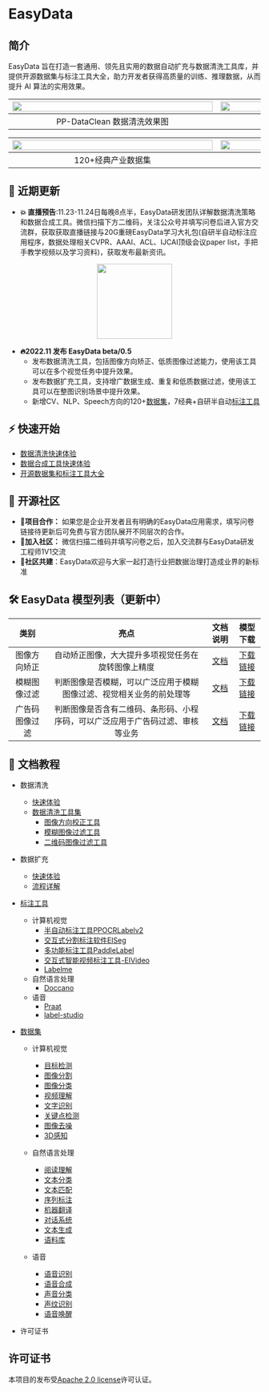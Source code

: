 # EasyData



## 简介

EasyData 旨在打造一套通用、领先且实用的数据自动扩充与数据清洗工具库，并提供开源数据集与标注工具大全，助力开发者获得高质量的训练、推理数据，从而提升 AI 算法的实用效果。


|  <img src="https://user-images.githubusercontent.com/45199522/202378223-f7899f71-ae05-4f2a-b814-60707c013c1f.gif"  width = "400" height="60%" />                      | <img src="https://user-images.githubusercontent.com/59186797/202600222-a18e467d-5d93-41e1-80de-e3cac93c71fd.gif" width="500" height="60%"/> | 
| :----------------------------------------------------: | :-------------: | 
| PP-DataClean 数据清洗效果图   | PP-DataAug 数据自动扩充效果图 |

  <img src="https://user-images.githubusercontent.com/59186797/202604566-56083c28-a17c-4a60-ba6c-acfb1bdda2d7.gif"  width = "400" height = "60%" />                      | <img src="https://user-images.githubusercontent.com/59186797/202602413-00a7c51e-4e97-4f37-9fa0-febe6c2f69f3.gif" width="500" height = "60%"/> | 
| :----------------------------------------------------: | :-------------: | 
| 120+经典产业数据集   | 7+半自动标注工具 |





## 📣 近期更新

- **💥 直播预告**:11.23-11.24日每晚8点半，EasyData研发团队详解数据清洗策略和数据合成工具。微信扫描下方二维码，关注公众号并填写问卷后进入官方交流群，获取获取直播链接与20G重磅EasyData学习大礼包(自研半自动标注应用程序，数据处理相关CVPR、AAAI、ACL、IJCAI顶级会议paper list，手把手教学视频以及学习资料)，获取发布最新资讯。

 <div align="center">
<img src="https://user-images.githubusercontent.com/59186797/200607111-ae440419-d302-4bdc-9970-5d9dba08ea0f.jpg"  width = "150" height = "150" />
</div>

- **🔥2022.11 发布 EasyData beta/0.5**
  - 发布数据清洗工具，包括图像方向矫正、低质图像过滤能力，使用该工具可以在多个视觉任务中提升效果。
  - 发布数据扩充工具，支持增广数据生成、重复和低质数据过滤，使用该工具可以在整图识别场景中提升效果。
  - 新增CV、NLP、Speech方向的120+[数据集](docs/zh_CN/datasets/dataset.md)，7经典+自研半自动[标注工具](docs/zh_CN/datasets/dataset.md)



## ⚡ 快速开始

- [数据清洗快速体验](docs/zh_CN/PP-DataClean/quick_start.md)
- [数据合成工具快速体验](docs/zh_CN/PP-DataAug/quick_start.md)
- [开源数据集和标注工具大全](docs/zh_CN/datasets/dataset.md)

## 👫 开源社区

- **📑项目合作：** 如果您是企业开发者且有明确的EasyData应用需求，填写问卷链接待更新后可免费与官方团队展开不同层次的合作。
- **👫加入社区：** 微信扫描二维码并填写问卷之后，加入交流群与EasyData研发工程师1V1交流
- **🎁社区共建**：EasyData欢迎与大家一起打造行业把数据治理打造成业界的新标准



## 🛠️ EasyData 模型列表（更新中）

| 类别 | 亮点 | 文档说明 | 模型下载 |
| :--: | :--: | :------: | :------: |
|图像方向矫正|自动矫正图像，大大提升多项视觉任务在旋转图像上精度|[文档](docs/zh_CN/PP-DataClean/image_orientation_correction.md)|[下载链接](https://paddleclas.bj.bcebos.com/models/PULC/inference/image_orientation_infer.tar)|
|模糊图像过滤|判断图像是否模糊，可以广泛应用于模糊图像过滤、视觉相关业务的前处理等|[文档](docs/zh_CN/PP-DataClean/blured_image_filtering.md)|[下载链接](https://paddleclas.bj.bcebos.com/models/PULC/inference/clarity_assessment_infer.tar)|
|广告码图像过滤|判断图像是否含有二维码、条形码、小程序码，可以广泛应用于广告码过滤、审核等业务|[文档](docs/zh_CN/PP-DataClean/code_image_filtering.md)|[下载链接](https://paddleclas.bj.bcebos.com/models/PULC/inference/code_exists_infer.tar)|


## 📖 文档教程

- 数据清洗
  - [快速体验](docs/zh_CN/PP-DataClean/quick_start.md)
  - [数据清洗工具集](docs/zh_CN/PP-DataClean/PP-DataClean.md)
    - [图像方向校正工具](docs/zh_CN/PP-DataClean/image_orientation_correction.md)
    - [模糊图像过滤工具](docs/zh_CN/PP-DataClean/blured_image_filtering.md)
    - [二维码图像过滤工具](docs/zh_CN/PP-DataClean/code_image_filtering.md)
- 数据扩充
  - [快速体验](docs/zh_CN/PP-DataAug/quick_start.md)
  - [流程详解](docs/zh_CN/PP-DataAug/DataAug.md)
  
- [标注工具](docs/zh_CN/datasets/dataset.md)
  - 计算机视觉
    - [半自动标注工具PPOCRLabelv2](docs/zh_CN/datasets/Annotation_tool/PPOCRLabelv2.md)
    - [交互式分割标注软件EISeg](docs/zh_CN/datasets/Annotation_tool/EISeg.md)
    - [多功能标注工具PaddleLabel](docs/zh_CN/datasets/Annotation_tool/PaddleLabel.md)
    - [交互式智能视频标注工具-EIVideo](docs/zh_CN/datasets/Annotation_tool/EIVideo.md)
    - [Labelme](https://github.com/wkentaro/labelme)
  - 自然语言处理
    - [Doccano](docs/zh_CN/datasets/Annotation_tool/doccano.md)
  - 语音
    - [Praat](docs/zh_CN/datasets/Annotation_tool/Speech.md)
    - [label-studio](docs/zh_CN/datasets/Annotation_tool/Speech.md)
- [数据集](docs/zh_CN/datasets/dataset.md)
  - 计算机视觉
    - [目标检测](docs/zh_CN/datasets/datasets/Detection.md)
    - [图像分割](docs/zh_CN/datasets/datasets/Segmentation.md)
    - [图像分类](docs/zh_CN/datasets/datasets/Clas.md)
    - [视频理解](docs/zh_CN/datasets/datasets/Video.md)
    - [文字识别](docs/zh_CN/datasets/datasets/OCR.md)
    - [关键点检测](docs/zh_CN/datasets/datasets/Keypoints.md)
    - [图像去噪](docs/zh_CN/datasets/datasets/Image_Denoising.md)
    - [3D感知](docs/zh_CN/datasets/datasets/3D.md)

  - 自然语言处理
    - [阅读理解](docs/zh_CN/datasets/datasets/NLP.md)
    - [文本分类](docs/zh_CN/datasets/datasets/NLP.md)
    - [文本匹配](docs/zh_CN/datasets/datasets/NLP.md)
    - [序列标注](docs/zh_CN/datasets/datasets/NLP.md)
    - [机器翻译](docs/zh_CN/datasets/datasets/NLP.md)
    - [对话系统](docs/zh_CN/datasets/datasets/NLP.md)
    - [文本生成](docs/zh_CN/datasets/datasets/NLP.md)
    - [语料库](docs/zh_CN/datasets/datasets/NLP.md)
  - 语音
    - [语音识别](docs/zh_CN/datasets/datasets/Speech.md)
    - [语音合成](docs/zh_CN/datasets/datasets/Speech.md)
    - [声音分类](docs/zh_CN/datasets/datasets/Speech.md)
    - [声纹识别](docs/zh_CN/datasets/datasets/Speech.md)
    - [语音唤醒](docs/zh_CN/datasets/datasets/Speech.md)
- 许可证书


## 许可证书
本项目的发布受<a href="https://github.com/PaddlePaddle/PaddleOCR/blob/master/LICENSE">Apache 2.0 license</a>许可认证。

